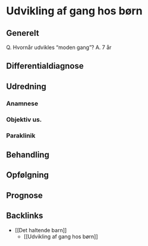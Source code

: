# Udvikling af gang hos børn
## Generelt
Q. Hvornår udvikles “moden gang”?
A. 7 år

## Differentialdiagnose


## Udredning
### Anamnese

### Objektiv us.

### Paraklinik

## Behandling


## Opfølgning


## Prognose
 

## Backlinks
* [[Det haltende barn]]
	* [[Udvikling af gang hos børn]]

<!-- #anki/tag/med/Orto #anki/deck/Medicine -->

<!-- {BearID:0305EA6B-DC15-41F5-8DDC-51F36269E00E-819-0000029BEC150E7D} -->
